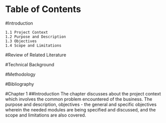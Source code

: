 Table of Contents 
==================

#Introduction 

	1.1 Project Context
	1.2	Purpose and Description					
	1.3	Objectives
	1.4 Scope and Limitations

	
#Review of Related Literature

	
#Technical Background

	
#Methodology


#Bibliography

#Chapter 1
##Introduction
	The chapter discusses about the project context which involves the common problem encountered of the business. The purpose and description, objectives - the general and specific objectives wherein the needed modules are being specified and discussed, and the scope and limitations are also covered.





